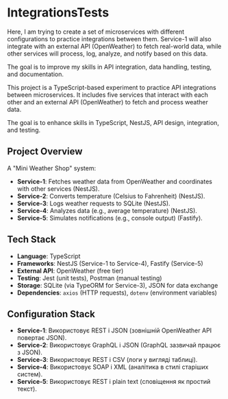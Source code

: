 # IntegrationsTests
Here, I am trying to create a set of microservices with different configurations to practice integrations between them. Service-1 will also integrate with an external API (OpenWeather) to fetch real-world data, while other services will process, log, analyze, and notify based on this data.

The goal is to improve my skills in API integration, data handling, testing, and documentation.

This project is a TypeScript-based experiment to practice API integrations between microservices. It includes five services that interact with each other and an external API (OpenWeather) to fetch and process weather data.

The goal is to enhance skills in TypeScript, NestJS, API design, integration, and testing.

## Project Overview
A "Mini Weather Shop" system:
- **Service-1**: Fetches weather data from OpenWeather and coordinates with other services (NestJS).
- **Service-2**: Converts temperature (Celsius to Fahrenheit) (NestJS).
- **Service-3**: Logs weather requests to SQLite (NestJS).
- **Service-4**: Analyzes data (e.g., average temperature) (NestJS).
- **Service-5**: Simulates notifications (e.g., console output) (Fastify).

## Tech Stack
- **Language**: TypeScript
- **Frameworks**: NestJS (Service-1 to Service-4), Fastify (Service-5)
- **External API**: OpenWeather (free tier)
- **Testing**: Jest (unit tests), Postman (manual testing)
- **Storage**: SQLite (via TypeORM for Service-3), JSON for data exchange
- **Dependencies**: `axios` (HTTP requests), `dotenv` (environment variables)

## Configuration Stack
- **Service-1**: Використовує REST і JSON (зовнішній OpenWeather API повертає JSON).
- **Service-2**: Використовує GraphQL і JSON (GraphQL зазвичай працює з JSON).
- **Service-3**: Використовує REST і CSV (логи у вигляді таблиці).
- **Service-4**: Використовує SOAP і XML (аналітика в стилі старіших систем).
- **Service-5**: Використовує REST і plain text (сповіщення як простий текст).